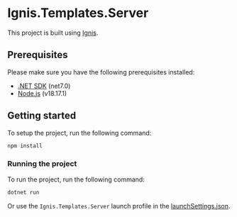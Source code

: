 ﻿# Ignis.Templates.Server

This project is built using [Ignis](https://ignis.dvolper.dev).

## Prerequisites

Please make sure you have the following prerequisites installed:

- [.NET SDK](https://dotnet.microsoft.com/en-us/download) (net7.0)
- [Node.js](https://nodejs.org/en/) (v18.17.1)

## Getting started

To setup the project, run the following command:

```bash
npm install
```

### Running the project

To run the project, run the following command:

```bash
dotnet run
```

Or use the `Ignis.Templates.Server` launch profile in the [launchSettings.json](Properties/launchSettings.json).
